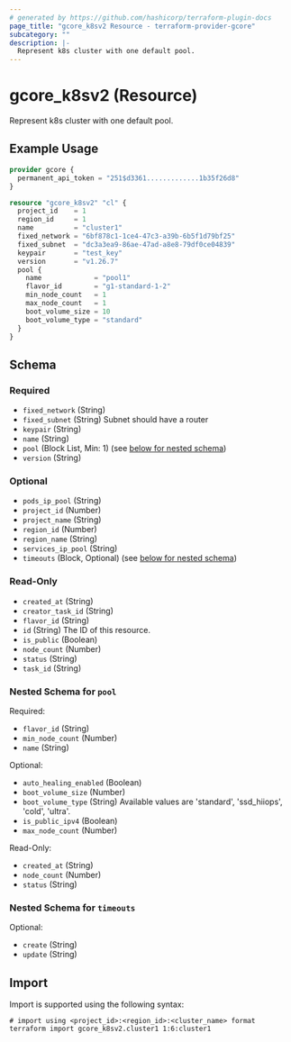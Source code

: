 ```yaml
---
# generated by https://github.com/hashicorp/terraform-plugin-docs
page_title: "gcore_k8sv2 Resource - terraform-provider-gcore"
subcategory: ""
description: |-
  Represent k8s cluster with one default pool.
---
```


# gcore_k8sv2 (Resource)

Represent k8s cluster with one default pool.

## Example Usage

```terraform
provider gcore {
  permanent_api_token = "251$d3361.............1b35f26d8"
}

resource "gcore_k8sv2" "cl" {
  project_id    = 1
  region_id     = 1
  name          = "cluster1"
  fixed_network = "6bf878c1-1ce4-47c3-a39b-6b5f1d79bf25"
  fixed_subnet  = "dc3a3ea9-86ae-47ad-a8e8-79df0ce04839"
  keypair       = "test_key"
  version       = "v1.26.7"
  pool {
    name             = "pool1"
    flavor_id        = "g1-standard-1-2"
    min_node_count   = 1
    max_node_count   = 1
    boot_volume_size = 10
    boot_volume_type = "standard"
  }
}
```

<!-- schema generated by tfplugindocs -->
## Schema

### Required

- `fixed_network` (String)
- `fixed_subnet` (String) Subnet should have a router
- `keypair` (String)
- `name` (String)
- `pool` (Block List, Min: 1) (see [below for nested schema](#nestedblock--pool))
- `version` (String)

### Optional

- `pods_ip_pool` (String)
- `project_id` (Number)
- `project_name` (String)
- `region_id` (Number)
- `region_name` (String)
- `services_ip_pool` (String)
- `timeouts` (Block, Optional) (see [below for nested schema](#nestedblock--timeouts))

### Read-Only

- `created_at` (String)
- `creator_task_id` (String)
- `flavor_id` (String)
- `id` (String) The ID of this resource.
- `is_public` (Boolean)
- `node_count` (Number)
- `status` (String)
- `task_id` (String)

<a id="nestedblock--pool"></a>
### Nested Schema for `pool`

Required:

- `flavor_id` (String)
- `min_node_count` (Number)
- `name` (String)

Optional:

- `auto_healing_enabled` (Boolean)
- `boot_volume_size` (Number)
- `boot_volume_type` (String) Available values are 'standard', 'ssd_hiiops', 'cold', 'ultra'.
- `is_public_ipv4` (Boolean)
- `max_node_count` (Number)

Read-Only:

- `created_at` (String)
- `node_count` (Number)
- `status` (String)


<a id="nestedblock--timeouts"></a>
### Nested Schema for `timeouts`

Optional:

- `create` (String)
- `update` (String)

## Import

Import is supported using the following syntax:

```shell
# import using <project_id>:<region_id>:<cluster_name> format
terraform import gcore_k8sv2.cluster1 1:6:cluster1
```
